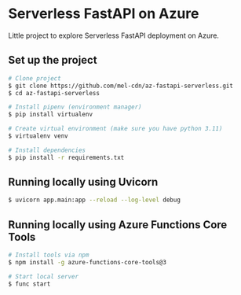 # Serverless FastAPI on Azure

Little project to explore Serverless FastAPI deployment on Azure.

## Set up the project

```bash
# Clone project
$ git clone https://github.com/mel-cdn/az-fastapi-serverless.git
$ cd az-fastapi-serverless

# Install pipenv (environment manager)
$ pip install virtualenv

# Create virtual environment (make sure you have python 3.11)
$ virtualenv venv

# Install dependencies
$ pip install -r requirements.txt
```

## Running locally using Uvicorn

```bash
$ uvicorn app.main:app --reload --log-level debug
```

## Running locally using Azure Functions Core Tools

```bash
# Install tools via npm
$ npm install -g azure-functions-core-tools@3

# Start local server
$ func start
```
